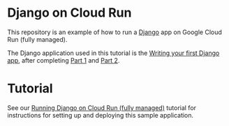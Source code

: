 # Django on Cloud Run



[shell_img]: http://gstatic.com/cloudssh/images/open-btn.png
[shell_link]: https://console.cloud.google.com/cloudshell/open?git_repo=https://github.com/GoogleCloudPlatform/python-docs-samples&page=editor&open_in_editor=run/django/README.md

This repository is an example of how to run a [Django](https://www.djangoproject.com/) 
app on Google Cloud Run (fully managed). 

The Django application used in this tutorial is the [Writing your first Django app](https://docs.djangoproject.com/en/stable/#first-steps),
after completing [Part 1](https://docs.djangoproject.com/en/stable/intro/tutorial01/) and [Part 2](https://docs.djangoproject.com/en/stable/intro/tutorial02/).


# Tutorial
See our [Running Django on Cloud Run (fully managed)](https://cloud.google.com/python/django/run) tutorial for instructions for setting up and deploying this sample application.
